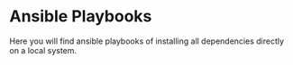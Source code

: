 # Ansible Playbooks

Here you will find ansible playbooks of installing all dependencies directly on a local system.